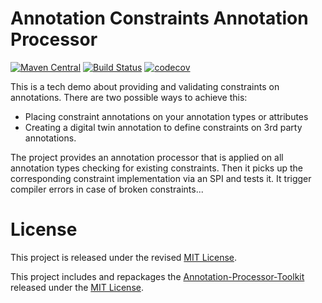 # Annotation Constraints Annotation Processor

[![Maven Central](https://maven-badges.herokuapp.com/maven-central/io.toolisticon.annotationconstraints/annotationconstraints-processor/badge.svg)](https://maven-badges.herokuapp.com/maven-central/io.toolisticon.annotationconstraints/annotationconstraints-processor)
[![Build Status](https://travis-ci.org/toolisticon/annotation-constraints.svg?branch=master)](https://travis-ci.org/toolisticon/annotation-constraints)
[![codecov](https://codecov.io/gh/toolisticon/annotation-constraints/branch/master/graph/badge.svg)](https://codecov.io/gh/toolisticon/annotation-constraints)

This is a tech demo about providing and validating constraints on annotations.
There are two possible ways to achieve this:

- Placing constraint annotations on your annotation types or attributes
- Creating a digital twin annotation to define constraints on 3rd party annotations.

The project provides an annotation processor that is applied on all annotation types checking for existing constraints. Then it picks up the corresponding constraint implementation via an SPI and tests it.
It trigger compiler errors in case of broken constraints...

# License

This project is released under the revised [MIT License](LICENSE).

This project includes and repackages the [Annotation-Processor-Toolkit](https://github.com/holisticon/annotation-processor-toolkit) released under the  [MIT License](/3rdPartyLicenses/annotation-processor-toolkit/LICENSE.txt).
